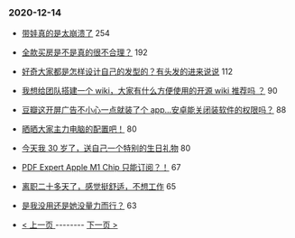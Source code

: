 ### 2020-12-14 
- [带娃真的是太崩溃了](https://www.v2ex.com/t/735087) 254
- [全款买房是不是真的很不合理？](https://www.v2ex.com/t/735093) 192
- [好奇大家都是怎样设计自己的发型的？有头发的进来说说](https://www.v2ex.com/t/735106) 112
- [我想给团队搭建一个 wiki，大家有什么方便使用的开源 wiki 推荐吗 ？](https://www.v2ex.com/t/735110) 90
- [豆瓣这开屏广告不小心一点就装了个 app...安卓能关闭装软件的权限吗？](https://www.v2ex.com/t/735083) 88
- [晒晒大家主力电脑的配置吧！](https://www.v2ex.com/t/735323) 80
- [今天我 30 岁了，送自己一个特别的生日礼物](https://www.v2ex.com/t/735203) 80
- [PDF Expert Apple M1 Chip 只能订阅？！](https://www.v2ex.com/t/735040) 67
- [离职二十多天了，感觉挺舒适，不想工作](https://www.v2ex.com/t/735322) 65
- [是我没用还是她没量力而行？](https://www.v2ex.com/t/735357) 63 

- [ < 上一页 ](https://github.com/able8/v2ex-hot-record/blob/master/2020-12-13.md) -------- [ 下一页 > ](https://github.com/able8/v2ex-hot-record/blob/master/2020-12-15.md)